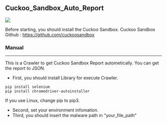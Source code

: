 ## Cuckoo_Sandbox_Auto_Report
![](https://user-images.githubusercontent.com/50067697/178905264-0e466a9a-be32-4698-a6c7-94eb55119a05.gif)

Before starting, you should install the Cuckoo Sandbox.
Cuckoo Sandbox Github : <https://github.com/cuckoosandbox>
### Manual
- - -
This is a Crawler to get Cuckoo Sandbox Report autometically.
You can get the report to JSON.

* First, you should install Library for execute Crawler.

```
pip install selenium
pip install chromedriver-autoinstaller
```
If you use Linux, change pip to pip3.

* Second, set your environment infomation.
* Third, you should insert the malware path in "your_file_path"

